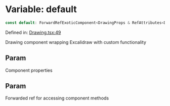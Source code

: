 # Variable: default

```ts
const default: ForwardRefExoticComponent<DrawingProps & RefAttributes<DrawingHandle>>;
```

Defined in: [Drawing.tsx:49](https://github.com/Capstone-Projects-2025-Fall/project-001-sketch2screen/blob/f2fa4c469a76932c2c8884a793c4f4a963f0d268/frontend/src/App/Drawing.tsx#L49)

Drawing component wrapping Excalidraw with custom functionality

## Param

Component properties

## Param

Forwarded ref for accessing component methods
